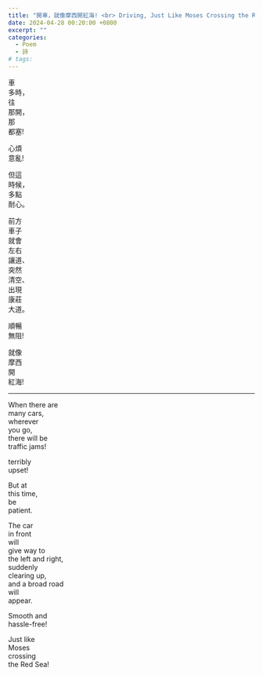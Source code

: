 ```yaml
---
title: "開車，就像摩西開紅海! <br> Driving, Just Like Moses Crossing the Red Sea!"
date: 2024-04-28 00:20:00 +0800
excerpt: ""
categories: 
  - Poem
  - 詩
# tags:
---
```


車  
多時，  
往  
那開，  
那  
都塞!

心煩  
意亂!

但這  
時候，  
多點  
耐心。

前方  
車子  
就會  
左右  
讓道、  
突然  
清空、  
出現  
康莊  
大道。

順暢  
無阻!

就像  
摩西  
開  
紅海!

---

When there are  
many cars,  
wherever  
you go,  
there will be  
traffic jams!

terribly  
upset!

But at  
this time,  
be  
patient.

The car  
in front  
will  
give way to  
the left and right,  
suddenly  
clearing up,  
and a broad road  
will  
appear.

Smooth and  
hassle-free!

Just like  
Moses  
crossing  
the Red Sea!

